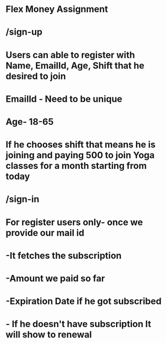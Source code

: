# Flex Money Assignment

# /sign-up 
# Users can able to register with Name, EmailId, Age, Shift that he desired to join
#  EmailId - Need to be unique
#  Age- 18-65
#  If he chooses shift that means he is joining and paying 500 to join Yoga classes for a month starting from today
#  
# /sign-in
#  For register users only- once we provide our mail id 
#   -It fetches the subscription 
#   -Amount we paid so far
#   -Expiration Date if he got subscribed
#  - If he doesn't have subscription It will show to renewal
   
  
